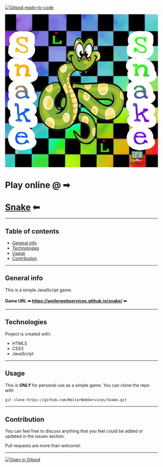 [![Gitpod ready-to-code](https://img.shields.io/badge/Gitpod-ready--to--code-blue?logo=gitpod)](https://gitpod.io/#https://github.com/WeilerWebServices/Snake)

![Snake Logo](Images/Snake.jpg)

# Play online @ ➡ 
# [Snake](https://weilerwebservices.github.io/Snake)  ⬅

---

## Table of contents

* [General info](#general-info)
* [Technologies](#technologies)
* [Usage](#usage)
* [Contribution](#contribution)

---

## General info

This is a simple JavaScript game.

#### Game URL ➡ https://weilerwebservices.github.io/snake/ ⬅ 

---

## Technologies

Project is created with:
* HTML5
* CSS3
* JavaScript

---

## Usage

This is ***ONLY*** for personal use as a simple game. You can clone the repo with

```bash
git clone https://github.com/WeilerWebServices/Snake.git
```

---

## Contribution

You can feel free to discuss anything that you feel could be added or updated in the issues section.

Pull requests are more than welcome!

---

[![Open in Gitpod](https://gitpod.io/button/open-in-gitpod.svg)](https://gitpod.io/#https://github.com/WeilerWebServices/Snake)

